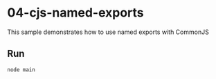 # 04-cjs-named-exports

This sample demonstrates how to use named exports with CommonJS

## Run

```bash
node main
```
